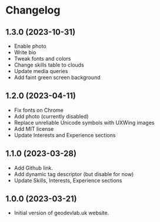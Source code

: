 # Changelog

## 1.3.0 (2023-10-31)
* Enable photo
* Write bio
* Tweak fonts and colors
* Change skills table to clouds
* Update media queries
* Add faint green screen background

## 1.2.0 (2023-04-11)
* Fix fonts on Chrome
* Add photo (currently disabled)
* Replace unreliable Unicode symbols with UXWing images
* Add MIT license
* Update Interests and Experience sections

## 1.1.0 (2023-03-28)
* Add Github link.
* Add dynamic tag descriptor (but disable for now)
* Update Skills, Interests, Experience sections

## 1.0.0 (2023-03-21)
* Initial version of geodevlab.uk website.
